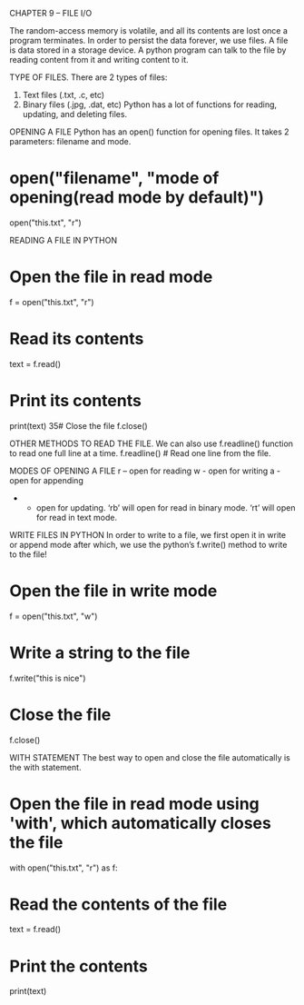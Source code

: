 CHAPTER 9 – FILE I/O

The random-access memory is volatile, and all its contents are lost once a program
terminates. In order to persist the data forever, we use files.
A file is data stored in a storage device. A python program can talk to the file by reading
content from it and writing content to it.

TYPE OF FILES.
There are 2 types of files:
1. Text files (.txt, .c, etc)
2. Binary files (.jpg, .dat, etc)
Python has a lot of functions for reading, updating, and deleting files.

OPENING A FILE
Python has an open() function for opening files. It takes 2 parameters: filename and
mode.
# open("filename", "mode of opening(read mode by default)")
open("this.txt", "r")

READING A FILE IN PYTHON
# Open the file in read mode
f = open("this.txt", "r")
# Read its contents
text = f.read()
# Print its contents
print(text)
35# Close the file
f.close()

OTHER METHODS TO READ THE FILE.
We can also use f.readline() function to read one full line at a time.
f.readline() # Read one line from the file.

MODES OF OPENING A FILE
r – open for reading
w - open for writing
a - open for appending
+ - open for updating.
‘rb’ will open for read in binary mode.
‘rt’ will open for read in text mode.

WRITE FILES IN PYTHON
In order to write to a file, we first open it in write or append mode after which, we use
the python’s f.write() method to write to the file!
# Open the file in write mode
f = open("this.txt", "w")
# Write a string to the file
f.write("this is nice")
# Close the file
f.close()

WITH STATEMENT
The best way to open and close the file automatically is the with statement.
# Open the file in read mode using 'with', which automatically closes the file
with open("this.txt", "r") as f:
# Read the contents of the file
text = f.read()
# Print the contents
print(text)